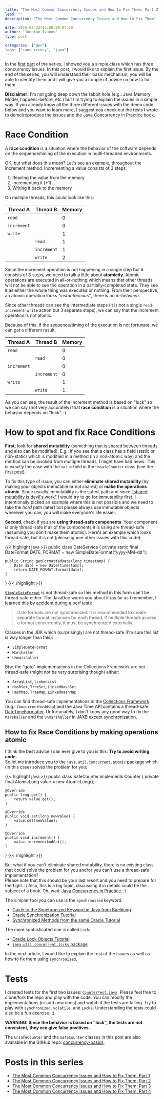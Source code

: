 ```yaml
---
title: "The Most Common Concurrency Issues and How to Fix Them: Part 2"
lead: ""
description: "The Most Common Concurrency Issues and How to Fix Them"

date: 2020-08-22T12:00:00-07:00
author: "Jonatan Ivanov"
type: post

categories: ["dev"]
tags: ["concurrency", "java"]
---
```


In the [first part](/posts/the-most-common-concurrency-issues-and-how-to-fix-them-part-1) of the series, I showed you a simple class which has three concurrency issues. In this post, I would like to explain the first issue.
By the end of the series, you will understand their basic mechanism, you will be able to identify them and I will give you a couple of advice on how to fix them.

<!--more-->

**Disclaimer:** I'm not going deep down the rabbit hole (e.g.: Java Memory Model, happens-before, etc.) but I'm trying to explain the issues in a simple way. If you already know all the three different issues with the demo code below and you want to learn more, I suggest you check out the tests I wrote to demo/reproduce the issues and the [Java Concurrency in Practice book](https://jcip.net/).

# Race Condition

A **race condition** is a situation where the behavior of the software depends on the sequence/timing of the execution in multi-threaded environments.

OK, but what does this mean? Let's see an example, throughout the increment method. Incrementing a value consists of 3 steps:

1. Reading the value from the memory
2. Incrementing it (+1)
3. Writing it back to the memory

On multiple threads, this could look like this:

| Thread A    | Thread B    | Memory |
|-------------|-------------|--------|
| `read`      |             | 0      |
| `increment` |             | 0      |
| `write`     |             | 1      |
|             | `read`      | 1      |
|             | `increment` | 1      |
|             | `write`     | 2      |

Since the increment operation is not happening in a single step but it consists of 3 steps, we need to talk a little about **atomicity**. Atomic operations are executed in all-or-nothing which means that other threads will not be able to see the operation in a partially-completed state. They see it as either the whole thing was executed or nothing. From their perspective, an atomic operation looks *"instantaneous"*, there is no *in-between*.

Since other threads can see the intermediate steps (it is not a single `read-increment-write` action but 3 separate steps), we can say that the increment operation is not atomic.

Because of this, if the sequence/timing of the execution is not fortunate, we can get a different result:

| Thread A    | Thread B    | Memory |
|-------------|-------------|--------|
| `read`      |             | 0      |
|             | `read`      | 0      |
| `increment` |             | 0      |
|             | `increment` | 0      |
| `write`     |             | 1      |
|             | `write`     | 1      |

As you can see, the result of the increment method is based on "luck" so we can say (not very accurately) that **race condition** is a situation where the behavior depends on "luck". :)

# How to spot and fix Race Conditions

**First**, look for **shared mutability** (something that is shared between threads and also can be modified). E.g.: if you see that a class has a field (static or non-static) which is modified in a method (in a non-atomic way) and the method can be invoked from multiple threads, I might have bad news. This is exactly the case with the `value` field in the `UnsafeCounter` class (see the [first post](/posts/the-most-common-concurrency-issues-and-how-to-fix-them-part-1)).

To fix this type of issue, you can either **eliminate shared mutability** (by making your objects immutable or not shared) or **make the operations atomic**. Since usually immutability is the safest path and since ["shared mutability is devil's work"](http://blog.agiledeveloper.com/2015/11/the-power-and-practicality-of.html) I would try to go for immutability first. I intentionally picked an example where this is not possible and we need to take the *hard* path (later) but please always use immutable objects wherever you can, you will make everyone's life easier.

**Second**, check if you are **using thread-safe components**. Your component is only thread-safe if all of the components it is using are thread-safe (assuming you don't make them atomic). Here's an example which looks thread-safe, but it is not (please ignore other issues with this code):

{{< highlight java >}}
public class DateService {
    private static final DateFormat DATE_FORMAT = new SimpleDateFormat("yyyy-MM-dd");

    public String getFormattedDate(long timestamp) {
        Date date = new Date(timestamp);
        return DATE_FORMAT.format(date);
    }
}
{{< /highlight >}}

[`SimpleDateFormat`](https://docs.oracle.com/en/java/javase/11/docs/api/java.base/java/text/SimpleDateFormat.html) is not thread-safe so this method in this form can't be thread-safe either. The JavaDoc warns you about it (as far as I remember, I learned this by accident during a perf test):
>Date formats are not synchronized. It is recommended to create separate format instances for each thread. If multiple threads access a format concurrently, it must be synchronized externally.

Classes in the JDK which (surprisingly) are not thread-safe (I'm sure this list is way longer than this):

- `SimpleDateFormat`
- `Marshaller`
- `Unmarshaller`

Btw, the "goto" implementations in the Collections Framework are not thread-safe (might not be very surprising though) either:
  - `ArrayList`, `LinkedList`
  - `HashSet`, `TreeSet`, `LinkedHashSet`
  - `HashMap`, `TreeMap`, `LinkedHashMap`

You can find thread-safe implementations in the [Collections Framework](https://docs.oracle.com/en/java/javase/11/docs/api/java.base/java/util/doc-files/coll-reference.html) (e.g.: `ConcurrentHashMap`) and the Java Time API contains a thread-safe [DateTimeFormatter](https://docs.oracle.com/en/java/javase/11/docs/api/java.base/java/time/format/DateTimeFormatter.html). Unfortunately, I don't know any good way to fix the `Marshaller` and the `Unmarshaller` in JAXB except synchronization.

## How to fix Race Conditions by making operations atomic

I think the best advice I can ever give to you is this: **Try to avoid writing code.**  
So let me introduce you to the `java.util.concurrent.atomic` package which (in this case) solves the problem for you:

{{< highlight java >}}
public class SafeCounter implements Counter {
    private final AtomicLong value = new AtomicLong();

    @Override
    public long get() {
        return value.get();
    }

    @Override
    public void set(long newValue) {
        value.set(newValue);
    }

    @Override
    public void increment() {
        value.incrementAndGet();
    }
}
{{< /highlight >}}

But what if you can't eliminate shared mutability, there is no existing class that could solve the problem for you and/or you can't use a thread-safe implementation?  
Please note that this should be your last resort and you need to prepare for the fight. :) Also, this is a big topic, discussing it in details could be the subject of a book. Oh, wait: [Java Concurrency in Practice](https://jcip.net/). :)

The simpler tool you can use is the `synchronized` keyword:

- [Guide to the Synchronized Keyword in Java from Baeldung](https://www.baeldung.com/java-synchronized)
- [Oracle Synchronization Tutorial](https://docs.oracle.com/javase/tutorial/essential/concurrency/sync.html)
- [Synchronized Methods from the same Oracle Tutorial](https://docs.oracle.com/javase/tutorial/essential/concurrency/syncmeth.html)

The more sophisticated one is called `Lock`:

- [Oracle Lock Objects Tutorial](https://docs.oracle.com/javase/tutorial/essential/concurrency/newlocks.html)
- [`java.util.concurrent.locks` package](https://docs.oracle.com/en/java/javase/11/docs/api/java.base/java/util/concurrent/locks/package-summary.html)

In the next article, I would like to explain the rest of the issues as well as how to fix them using `synchronized`.

# Tests

I created tests for the first two issues: [`CounterTest.java`](https://github.com/jonatan-ivanov/concurrency-basics/blob/master/src/test/java/org/example/concurrent/CounterTest.java).
Please feel free to clone/fork the repo and play with the code. You can modify the implementations (or add new ones) and watch if the tests are failing. Try to play with `synchronized`, `volatile`, and `Lock`s.
Understanding the tests could also be a fun exercise. :)

**WARNING: Since the behavior is based on "luck", the tests are not consistent, they can give false positives.**

The `UnsafeCounter` and the `SafeCounter` classes in this post are also available in the GitHub repo: [concurrency-basics](https://github.com/jonatan-ivanov/concurrency-basics).

# Posts in this series

- [The Most Common Concurrency Issues and How to Fix Them: Part 1](/posts/the-most-common-concurrency-issues-and-how-to-fix-them-part-1)
- [The Most Common Concurrency Issues and How to Fix Them: Part 2](/posts/the-most-common-concurrency-issues-and-how-to-fix-them-part-2)
- [The Most Common Concurrency Issues and How to Fix Them: Part 3](/posts/the-most-common-concurrency-issues-and-how-to-fix-them-part-3)
- [The Most Common Concurrency Issues and How to Fix Them: Part 4](/posts/the-most-common-concurrency-issues-and-how-to-fix-them-part-4)
